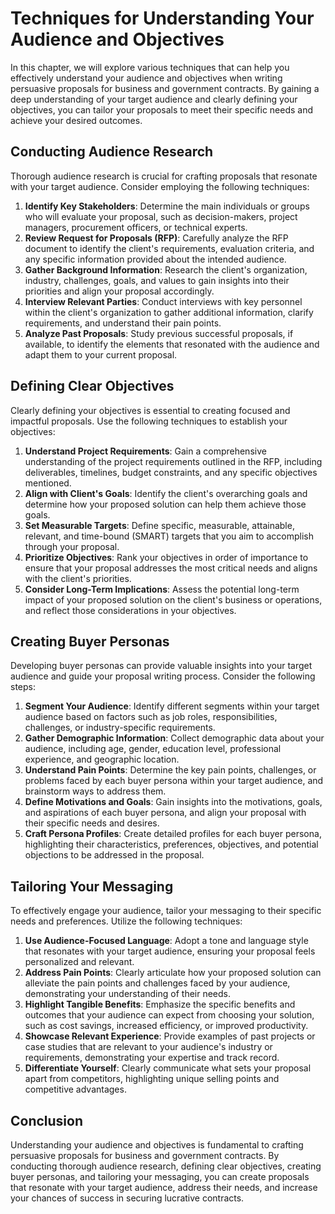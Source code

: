 Techniques for Understanding Your Audience and Objectives
==================================================================

In this chapter, we will explore various techniques that can help you effectively understand your audience and objectives when writing persuasive proposals for business and government contracts. By gaining a deep understanding of your target audience and clearly defining your objectives, you can tailor your proposals to meet their specific needs and achieve your desired outcomes.

Conducting Audience Research
----------------------------

Thorough audience research is crucial for crafting proposals that resonate with your target audience. Consider employing the following techniques:

1. **Identify Key Stakeholders**: Determine the main individuals or groups who will evaluate your proposal, such as decision-makers, project managers, procurement officers, or technical experts.
2. **Review Request for Proposals (RFP)**: Carefully analyze the RFP document to identify the client's requirements, evaluation criteria, and any specific information provided about the intended audience.
3. **Gather Background Information**: Research the client's organization, industry, challenges, goals, and values to gain insights into their priorities and align your proposal accordingly.
4. **Interview Relevant Parties**: Conduct interviews with key personnel within the client's organization to gather additional information, clarify requirements, and understand their pain points.
5. **Analyze Past Proposals**: Study previous successful proposals, if available, to identify the elements that resonated with the audience and adapt them to your current proposal.

Defining Clear Objectives
-------------------------

Clearly defining your objectives is essential to creating focused and impactful proposals. Use the following techniques to establish your objectives:

1. **Understand Project Requirements**: Gain a comprehensive understanding of the project requirements outlined in the RFP, including deliverables, timelines, budget constraints, and any specific objectives mentioned.
2. **Align with Client's Goals**: Identify the client's overarching goals and determine how your proposed solution can help them achieve those goals.
3. **Set Measurable Targets**: Define specific, measurable, attainable, relevant, and time-bound (SMART) targets that you aim to accomplish through your proposal.
4. **Prioritize Objectives**: Rank your objectives in order of importance to ensure that your proposal addresses the most critical needs and aligns with the client's priorities.
5. **Consider Long-Term Implications**: Assess the potential long-term impact of your proposed solution on the client's business or operations, and reflect those considerations in your objectives.

Creating Buyer Personas
-----------------------

Developing buyer personas can provide valuable insights into your target audience and guide your proposal writing process. Consider the following steps:

1. **Segment Your Audience**: Identify different segments within your target audience based on factors such as job roles, responsibilities, challenges, or industry-specific requirements.
2. **Gather Demographic Information**: Collect demographic data about your audience, including age, gender, education level, professional experience, and geographic location.
3. **Understand Pain Points**: Determine the key pain points, challenges, or problems faced by each buyer persona within your target audience, and brainstorm ways to address them.
4. **Define Motivations and Goals**: Gain insights into the motivations, goals, and aspirations of each buyer persona, and align your proposal with their specific needs and desires.
5. **Craft Persona Profiles**: Create detailed profiles for each buyer persona, highlighting their characteristics, preferences, objectives, and potential objections to be addressed in the proposal.

Tailoring Your Messaging
------------------------

To effectively engage your audience, tailor your messaging to their specific needs and preferences. Utilize the following techniques:

1. **Use Audience-Focused Language**: Adopt a tone and language style that resonates with your target audience, ensuring your proposal feels personalized and relevant.
2. **Address Pain Points**: Clearly articulate how your proposed solution can alleviate the pain points and challenges faced by your audience, demonstrating your understanding of their needs.
3. **Highlight Tangible Benefits**: Emphasize the specific benefits and outcomes that your audience can expect from choosing your solution, such as cost savings, increased efficiency, or improved productivity.
4. **Showcase Relevant Experience**: Provide examples of past projects or case studies that are relevant to your audience's industry or requirements, demonstrating your expertise and track record.
5. **Differentiate Yourself**: Clearly communicate what sets your proposal apart from competitors, highlighting unique selling points and competitive advantages.

Conclusion
----------

Understanding your audience and objectives is fundamental to crafting persuasive proposals for business and government contracts. By conducting thorough audience research, defining clear objectives, creating buyer personas, and tailoring your messaging, you can create proposals that resonate with your target audience, address their needs, and increase your chances of success in securing lucrative contracts.
